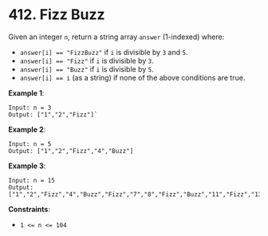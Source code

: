 # 412. Fizz Buzz

Given an integer `n`, return a string array `answer` (1-indexed) where:

- `answer[i] == "FizzBuzz"` if `i` is divisible by `3` and `5`.
- `answer[i] == "Fizz"` if `i` is divisible by `3`.
- `answer[i] == "Buzz"` if `i` is divisible by `5`.
- `answer[i] == i` (as a string) if none of the above conditions are true.

 
**Example 1**:
```
Input: n = 3
Output: ["1","2","Fizz"]`
```

**Example 2**:
```
Input: n = 5
Output: ["1","2","Fizz","4","Buzz"]
```

**Example 3**:
```
Input: n = 15
Output: ["1","2","Fizz","4","Buzz","Fizz","7","8","Fizz","Buzz","11","Fizz","13","14","FizzBuzz"]
```
 

**Constraints**:

- `1 <= n <= 104`


